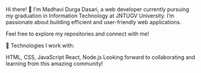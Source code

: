 Hi there! 👋
I'm Madhavi Durga Dasari, a web developer currently pursuing my graduation in Information Technology at JNTUGV University. I’m passionate about building efficient and user-friendly web applications.

Feel free to explore my repositories and connect with me!

🚀 Technologies I work with:

HTML, CSS, JavaScript
React, Node.js
Looking forward to collaborating and learning from this amazing community!
